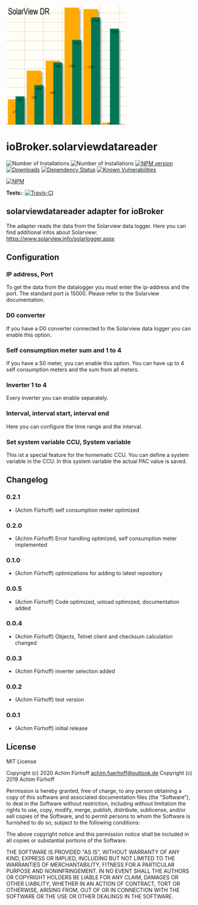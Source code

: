 ![Logo](admin/solarviewdatareader.png)
# ioBroker.solarviewdatareader

![Number of Installations](http://iobroker.live/badges/solarviewdatareader-installed.svg) 
![Number of Installations](http://iobroker.live/badges/solarviewdatareader-stable.svg)
[![NPM version](http://img.shields.io/npm/v/iobroker.solarviewdatareader.svg)](https://www.npmjs.com/package/iobroker.solarviewdatareader)
[![Downloads](https://img.shields.io/npm/dm/iobroker.solarviewdatareader.svg)](https://www.npmjs.com/package/iobroker.solarviewdatareader)
[![Dependency Status](https://img.shields.io/david/afuerhoff/iobroker.solarviewdatareader.svg)](https://david-dm.org/afuerhoff/iobroker.solarviewdatareader)
[![Known Vulnerabilities](https://snyk.io/test/github/afuerhoff/ioBroker.solarviewdatareader/badge.svg)](https://snyk.io/test/github/afuerhoff/ioBroker.solarviewdatareader)

[![NPM](https://nodei.co/npm/iobroker.solarviewdatareader.png?downloads=true)](https://nodei.co/npm/iobroker.solarviewdatareader/)

**Tests:**: [![Travis-CI](http://img.shields.io/travis/afuerhoff/ioBroker.solarviewdatareader/master.svg)](https://travis-ci.org/afuerhoff/ioBroker.solarviewdatareader)

## solarviewdatareader adapter for ioBroker

The adapter reads the data from the Solarview data logger.
Here you can find additional infos about Solarview: https://www.solarview.info/solarlogger.aspx


## Configuration

### IP address, Port
To get the data from the datalogger you must enter the ip-address and the port. The standard port is 15000. Please refer to the Solarview documentation.

### D0 converter
If you have a D0 converter connected to the Solarview data logger you can enable this option.

### Self consumption meter sum and 1 to 4
If you have a S0 meter, you can enable this option. 
You can have up to 4 self consumption meters and the sum from all meters.

### Inverter 1 to 4
Every inverter you can enable separately. 

### Interval, interval start, interval end
Here you can configure the time range and the interval.

### Set system variable CCU, System variable
This ist a special feature for the homematic CCU. You can define a system variable in the CCU.
In this system variable the actual PAC value is saved.

## Changelog

### 0.2.1
* (Achim Fürhoff) self consumption meter optimized
### 0.2.0
* (Achim Fürhoff) Error handling optimized, self consumption meter implemented
### 0.1.0
* (Achim Fürhoff) optimizations for adding to latest repository
### 0.0.5
* (Achim Fürhoff) Code optimized, unload optimized, documentation added 
### 0.0.4
* (Achim Fürhoff) Objects, Telnet client and checksum calculation changed
### 0.0.3
* (Achim Fürhoff) inverter selection added
### 0.0.2
* (Achim Fürhoff) test version
### 0.0.1
* (Achim Fürhoff) initial release

## License
MIT License

Copyright (c) 2020 Achim Fürhoff <achim.fuerhoff@outlook.de>
Copyright (c) 2019 Achim Fürhoff

Permission is hereby granted, free of charge, to any person obtaining a copy
of this software and associated documentation files (the "Software"), to deal
in the Software without restriction, including without limitation the rights
to use, copy, modify, merge, publish, distribute, sublicense, and/or sell
copies of the Software, and to permit persons to whom the Software is
furnished to do so, subject to the following conditions:

The above copyright notice and this permission notice shall be included in all
copies or substantial portions of the Software.

THE SOFTWARE IS PROVIDED "AS IS", WITHOUT WARRANTY OF ANY KIND, EXPRESS OR
IMPLIED, INCLUDING BUT NOT LIMITED TO THE WARRANTIES OF MERCHANTABILITY,
FITNESS FOR A PARTICULAR PURPOSE AND NONINFRINGEMENT. IN NO EVENT SHALL THE
AUTHORS OR COPYRIGHT HOLDERS BE LIABLE FOR ANY CLAIM, DAMAGES OR OTHER
LIABILITY, WHETHER IN AN ACTION OF CONTRACT, TORT OR OTHERWISE, ARISING FROM,
OUT OF OR IN CONNECTION WITH THE SOFTWARE OR THE USE OR OTHER DEALINGS IN THE
SOFTWARE.